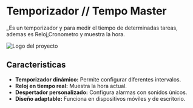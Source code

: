 # Temporizador // Tempo Master

_Es un temporizador y para medir el tiempo de determinadas tareas, ademas es Reloj,Cronometro y muestra la hora.

![Logo del proyecto](/tempo-app/public/logo-tipo.png)

## Caracteristicas

- **Temporizador dinámico:** Permite configurar diferentes intervalos.
- **Reloj en tiempo real:** Muestra la hora actual.
- **Despertador personalizado:** Configura alarmas con sonidos únicos.
- **Diseño adaptable:** Funciona en dispositivos móviles y de escritorio.